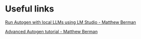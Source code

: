 # Useful links

[Run Autogen with local LLMs using LM Studio - Matthew Berman](https://www.youtube.com/watch?v=10FCv-gCKug&ab_channel=MatthewBerman)

[Advanced Autogen tutorial - Matthew Berman](https://www.youtube.com/watch?v=PUPO2tTyPOo&ab_channel=MatthewBerman)
